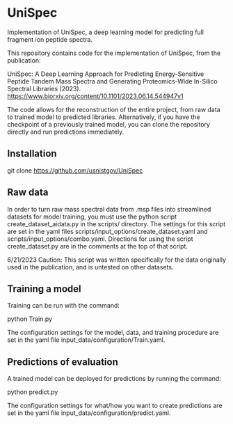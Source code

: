 # UniSpec
Implementation of UniSpec, a deep learning model for predicting full fragment ion peptide spectra.

This repository contains code for the implementation of UniSpec, from the publication:

UniSpec: A Deep Learning Approach for Predicting Energy-Sensitive Peptide Tandem Mass Spectra and Generating 
Proteomics-Wide In-Silico Spectral Libraries (2023).
https://www.biorxiv.org/content/10.1101/2023.06.14.544947v1

The code allows for the reconstruction of the entire project, from raw data to trained model to predicted libraries. 
Alternatively, if you have the checkpoint of a previously trained model, you can clone the repository directly
and run predictions immediately.

Installation
-
git clone https://github.com/usnistgov/UniSpec

Raw data
--------
In order to turn raw mass spectral data from .msp files into streamlined datasets for model training, you must use
the python script create_dataset_aidata.py in the scripts/ directory. The settings for this script are set in the
yaml files scripts/input_options/create_dataset.yaml and scripts/input_options/combo.yaml. Directions for using
the script create_dataset.py are in the comments at the top of that script.

6/21/2023
Caution: This script was written specifically for the data originally used in the publication, and is untested on 
other datasets.

Training a model
----------------
Training can be run with the command: 

python Train.py 

The configuration settings for the model, data, and training procedure are set in the yaml file 
input_data/configuration/Train.yaml.

Predictions of evaluation
-------------------------
A trained model can be deployed for predictions by running the command:

python predict.py

The configuration settings for what/how you want to create predictions are set in the yaml file 
input_data/configuration/predict.yaml.

